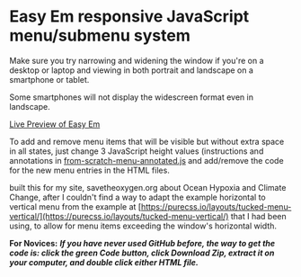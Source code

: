 # Easy Em responsive JavaScript menu/submenu system
Make sure you try narrowing and widening the window if you're on a desktop or laptop and viewing in both portrait and landscape on a smartphone or tablet.

Some smartphones will not display the widescreen format even in landscape.

[Live Preview of Easy Em](https://cooperdozier.github.io/easy-em/)

To add and remove menu items that will be visible but without extra space in all states, just change 3 JavaScript height values (instructions and annotations in [from-scratch-menu-annotated.js](https://github.com/cooperdozier/easy-em/blob/main/js/from-scratch-menu-annotated.js) and add/remove the code for the new menu entries in the HTML files. 

built this for my site, savetheoxygen.org about Ocean Hypoxia and Climate Change, after I couldn't find a way to adapt the example horizontal to vertical menu from the example at [https://purecss.io/layouts/tucked-menu-vertical/](https://purecss.io/layouts/tucked-menu-vertical/) that I had been using, to allow for menu items exceeding the window's horizontal width.

**For Novices:**
***If you have never used GitHub before, the way to get the code is: click the green Code button, click Download Zip, extract it on your computer, and double click either HTML file.***
